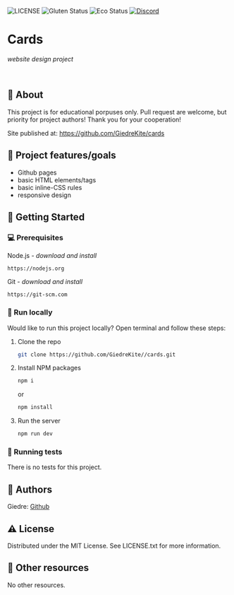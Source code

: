 ![LICENSE](https://img.shields.io/badge/license-MIT-blue.svg?style=flat-square)
![Gluten Status](https://img.shields.io/badge/Gluten-Free-green.svg)
![Eco Status](https://img.shields.io/badge/ECO-Friendly-green.svg)
[![Discord](https://discord.com/api/guilds/571393319201144843/widget.png)](https://discord.gg/dRwW4rw)

# Cards

_website design project_

<br>

## 🌟 About

This project is for educational porpuses only. Pull request are welcome, but priority for project authors! Thank you for your cooperation!

Site published at: https://github.com/GiedreKite/cards

## 🎯 Project features/goals

- Github pages
- basic HTML elements/tags
- basic inline-CSS rules
- responsive design

## 🧰 Getting Started

### 💻 Prerequisites

Node.js - _download and install_

```
https://nodejs.org
```

Git - _download and install_

```
https://git-scm.com
```

### 🏃 Run locally

Would like to run this project locally? Open terminal and follow these steps:

1. Clone the repo
   ```sh
   git clone https://github.com/GiedreKite//cards.git
   ```
2. Install NPM packages
   ```sh
   npm i
   ```
   or
   ```sh
   npm install
   ```
3. Run the server
   ```sh
   npm run dev
   ```

### 🧪 Running tests

There is no tests for this project.

## 🎅 Authors

Giedre: [Github](https://github.com/GiedreKite)

## ⚠️ License

Distributed under the MIT License. See LICENSE.txt for more information.

## 🔗 Other resources

No other resources.

